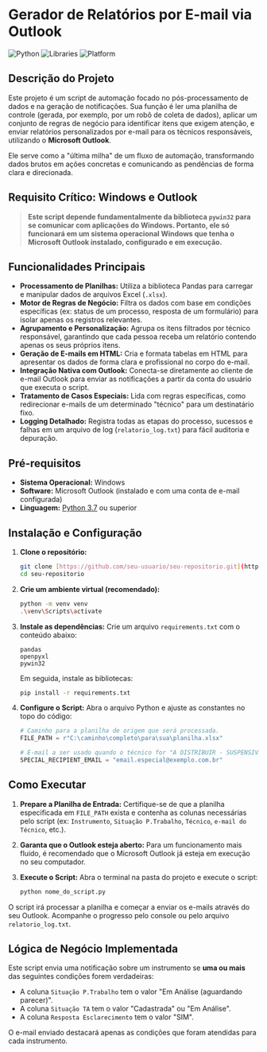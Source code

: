 # Gerador de Relatórios por E-mail via Outlook

![Python](https://img.shields.io/badge/Python-3.7+-blue.svg)
![Libraries](https://img.shields.io/badge/Libraries-Pandas%20%7C%20PyWin32-blue)
![Platform](https://img.shields.io/badge/Platform-Windows-blue)

##  Descrição do Projeto

Este projeto é um script de automação focado no pós-processamento de dados e na geração de notificações. Sua função é ler uma planilha de controle (gerada, por exemplo, por um robô de coleta de dados), aplicar um conjunto de regras de negócio para identificar itens que exigem atenção, e enviar relatórios personalizados por e-mail para os técnicos responsáveis, utilizando o **Microsoft Outlook**.

Ele serve como a "última milha" de um fluxo de automação, transformando dados brutos em ações concretas e comunicando as pendências de forma clara e direcionada.

##  Requisito Crítico: Windows e Outlook

> **Este script depende fundamentalmente da biblioteca `pywin32` para se comunicar com aplicações do Windows. Portanto, ele só funcionará em um sistema operacional Windows que tenha o Microsoft Outlook instalado, configurado e em execução.**

##  Funcionalidades Principais

- **Processamento de Planilhas:** Utiliza a biblioteca Pandas para carregar e manipular dados de arquivos Excel (`.xlsx`).
- **Motor de Regras de Negócio:** Filtra os dados com base em condições específicas (ex: status de um processo, resposta de um formulário) para isolar apenas os registros relevantes.
- **Agrupamento e Personalização:** Agrupa os itens filtrados por técnico responsável, garantindo que cada pessoa receba um relatório contendo apenas os seus próprios itens.
- **Geração de E-mails em HTML:** Cria e formata tabelas em HTML para apresentar os dados de forma clara e profissional no corpo do e-mail.
- **Integração Nativa com Outlook:** Conecta-se diretamente ao cliente de e-mail Outlook para enviar as notificações a partir da conta do usuário que executa o script.
- **Tratamento de Casos Especiais:** Lida com regras específicas, como redirecionar e-mails de um determinado "técnico" para um destinatário fixo.
- **Logging Detalhado:** Registra todas as etapas do processo, sucessos e falhas em um arquivo de log (`relatorio_log.txt`) para fácil auditoria e depuração.

##  Pré-requisitos

- **Sistema Operacional:** Windows
- **Software:** Microsoft Outlook (instalado e com uma conta de e-mail configurada)
- **Linguagem:** [Python 3.7](https://www.python.org/downloads/) ou superior

##  Instalação e Configuração

1.  **Clone o repositório:**
    ```bash
    git clone [https://github.com/seu-usuario/seu-repositorio.git](https://github.com/seu-usuario/seu-repositorio.git)
    cd seu-repositorio
    ```

2.  **Crie um ambiente virtual (recomendado):**
    ```bash
    python -m venv venv
    .\venv\Scripts\activate
    ```

3.  **Instale as dependências:**
    Crie um arquivo `requirements.txt` com o conteúdo abaixo:
    ```
    pandas
    openpyxl
    pywin32
    ```
    Em seguida, instale as bibliotecas:
    ```bash
    pip install -r requirements.txt
    ```

4.  **Configure o Script:**
    Abra o arquivo Python e ajuste as constantes no topo do código:
    ```python
    # Caminho para a planilha de origem que será processada.
    FILE_PATH = r"C:\caminho\completo\para\sua\planilha.xlsx"

    # E-mail a ser usado quando o técnico for "A DISTRIBUIR - SUSPENSIVA".
    SPECIAL_RECIPIENT_EMAIL = "email.especial@exemplo.com.br"
    ```

##  Como Executar

1.  **Prepare a Planilha de Entrada:**
    Certifique-se de que a planilha especificada em `FILE_PATH` exista e contenha as colunas necessárias pelo script (ex: `Instrumento`, `Situação P.Trabalho`, `Técnico`, `e-mail do Técnico`, etc.).

2.  **Garanta que o Outlook esteja aberto:**
    Para um funcionamento mais fluido, é recomendado que o Microsoft Outlook já esteja em execução no seu computador.

3.  **Execute o Script:**
    Abra o terminal na pasta do projeto e execute o script:
    ```bash
    python nome_do_script.py
    ```

O script irá processar a planilha e começar a enviar os e-mails através do seu Outlook. Acompanhe o progresso pelo console ou pelo arquivo `relatorio_log.txt`.

##  Lógica de Negócio Implementada

Este script envia uma notificação sobre um instrumento se **uma ou mais** das seguintes condições forem verdadeiras:
- A coluna `Situação P.Trabalho` tem o valor "Em Análise (aguardando parecer)".
- A coluna `Situação TA` tem o valor "Cadastrada" ou "Em Análise".
- A coluna `Resposta Esclarecimento` tem o valor "SIM".

O e-mail enviado destacará apenas as condições que foram atendidas para cada instrumento.
